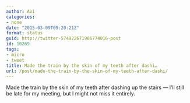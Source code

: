 ```yaml
---
author: Avi
categories:
- none
date: "2015-03-09T09:20:21Z"
format: status
guid: http://twitter-574922671986774016-post
id: 10269
tags:
- micro
- tweet
title: Made the train by the skin of my teeth after dashi…
url: /post/made-the-train-by-the-skin-of-my-teeth-after-dashi/
---
```

Made the train by the skin of my teeth after dashing up the stairs — I’ll still be late for my meeting, but I might not miss it entirely.